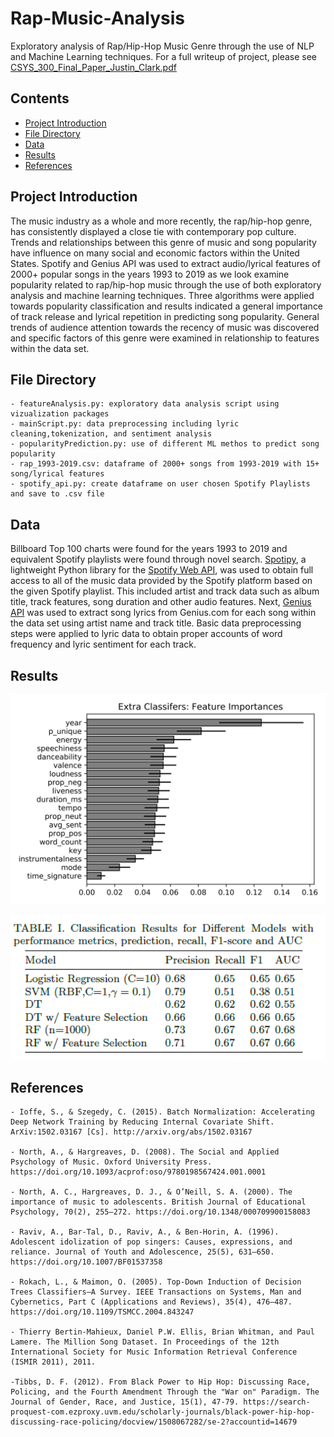 # Rap-Music-Analysis
Exploratory analysis of Rap/Hip-Hop Music Genre through the use of NLP and Machine Learning techniques. For a full writeup of project, please see [CSYS_300_Final_Paper_Justin_Clark.pdf](https://github.com/jclark8345/Rap-Music-Analysis/blob/main/CSYS_300_Final_Paper_Justin_Clark.pdf)

## Contents

- [Project Introduction](#project-introduction)
- [File Directory](#file-directory)
- [Data](#data)
- [Results](#results)
- [References](#references)

## Project Introduction

The music industry as a whole and more recently, the rap/hip-hop genre, has consistently displayed a close tie with contemporary pop culture. Trends and relationships between this genre of music and song popularity have influence on many social and economic factors within the United States. Spotify and Genius API was used to extract audio/lyrical features of 2000+ popular songs in the years 1993 to 2019 as we look examine popularity related to rap/hip-hop music through the use of both exploratory analysis and machine learning techniques. Three algorithms were applied towards popularity classification and results indicated a general importance of track release and lyrical repetition in predicting song popularity. General trends of audience attention towards the recency of music was discovered and specific factors of this genre were examined in relationship to features within the data set.

## File Directory
    - featureAnalysis.py: exploratory data analysis script using vizualization packages
    - mainScript.py: data preprocessing including lyric cleaning,tokenization, and sentiment analysis
    - popularityPrediction.py: use of different ML methos to predict song popularity
    - rap_1993-2019.csv: dataframe of 2000+ songs from 1993-2019 with 15+ song/lyrical features
    - spotify_api.py: create dataframe on user chosen Spotify Playlists and save to .csv file

## Data

Billboard Top 100 charts were found for the years 1993 to 2019 and equivalent Spotify playlists were found through novel search. [Spotipy](https://github.com/plamere/spotipy/blob/master/LICENSE.md), a lightweight Python library for the [Spotify Web API](https://developer.spotify.com/documentation/web-api/), was used to obtain full access to all of the music data provided by the Spotify platform based on the given Spotify playlist. This included artist and track data such as album title, track features, song duration and other audio features. Next, [Genius API](https://docs.genius.com/) was used to extract song lyrics from Genius.com for each song within the data set using artist name and track title. Basic data preprocessing steps were applied to lyric data to obtain proper accounts of word frequency and lyric sentiment for each track.

## Results

<p align = "center">
    <img src = "https://github.com/jclark8345/Rap-Music-Analysis/raw/main/Plots/Fig.%202.png" width = "600"/>
 </p>
 
 

<p align = "center">
    <img src = "https://github.com/jclark8345/Rap-Music-Analysis/blob/main/Plots/Table%201.png" width = "600"/>
 </p>


## References

    - Ioffe, S., & Szegedy, C. (2015). Batch Normalization: Accelerating Deep Network Training by Reducing Internal Covariate Shift. ArXiv:1502.03167 [Cs]. http://arxiv.org/abs/1502.03167 
    
    - North, A., & Hargreaves, D. (2008). The Social and Applied Psychology of Music. Oxford University Press. https://doi.org/10.1093/acprof:oso/9780198567424.001.0001

    - North, A. C., Hargreaves, D. J., & O’Neill, S. A. (2000). The importance of music to adolescents. British Journal of Educational Psychology, 70(2), 255–272. https://doi.org/10.1348/000709900158083

    - Raviv, A., Bar-Tal, D., Raviv, A., & Ben-Horin, A. (1996). Adolescent idolization of pop singers: Causes, expressions, and reliance. Journal of Youth and Adolescence, 25(5), 631–650. https://doi.org/10.1007/BF01537358

    - Rokach, L., & Maimon, O. (2005). Top-Down Induction of Decision Trees Classifiers—A Survey. IEEE Transactions on Systems, Man and Cybernetics, Part C (Applications and Reviews), 35(4), 476–487. https://doi.org/10.1109/TSMCC.2004.843247

    - Thierry Bertin-Mahieux, Daniel P.W. Ellis, Brian Whitman, and Paul Lamere. The Million Song Dataset. In Proceedings of the 12th International Society for Music Information Retrieval Conference (ISMIR 2011), 2011.

    -Tibbs, D. F. (2012). From Black Power to Hip Hop: Discussing Race, Policing, and the Fourth Amendment Through the "War on" Paradigm. The Journal of Gender, Race, and Justice, 15(1), 47-79. https://search-proquest-com.ezproxy.uvm.edu/scholarly-journals/black-power-hip-hop-discussing-race-policing/docview/1508067282/se-2?accountid=14679


